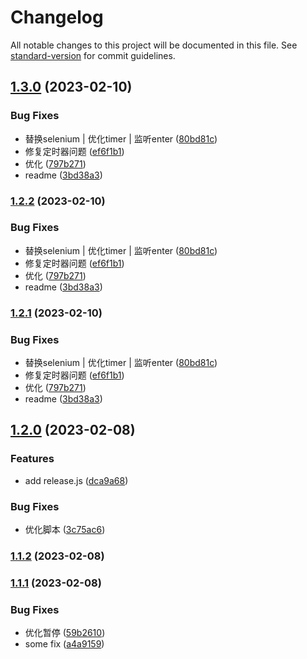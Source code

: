 # Changelog

All notable changes to this project will be documented in this file. See [standard-version](https://github.com/conventional-changelog/standard-version) for commit guidelines.

## [1.3.0](https://gitea.jnsec.in/dongyg/auto_intranet/compare/v1.2.0...v1.3.0) (2023-02-10)


### Bug Fixes

* 替换selenium | 优化timer | 监听enter ([80bd81c](https://gitea.jnsec.in/dongyg/auto_intranet/commit/80bd81c6f723a1a679fa3d8b8e9bc8d65b893e2c))
* 修复定时器问题 ([ef6f1b1](https://gitea.jnsec.in/dongyg/auto_intranet/commit/ef6f1b1eb446692375bd6ece810f4e14b7568991))
* 优化 ([797b271](https://gitea.jnsec.in/dongyg/auto_intranet/commit/797b2718131be385977897abf19f8ed3aa9c740b))
* readme ([3bd38a3](https://gitea.jnsec.in/dongyg/auto_intranet/commit/3bd38a3b754223807c13fb74f42ada0aedebb3a5))

### [1.2.2](https://gitea.jnsec.in/dongyg/auto_intranet/compare/v1.2.0...v1.2.2) (2023-02-10)


### Bug Fixes

* 替换selenium | 优化timer | 监听enter ([80bd81c](https://gitea.jnsec.in/dongyg/auto_intranet/commit/80bd81c6f723a1a679fa3d8b8e9bc8d65b893e2c))
* 修复定时器问题 ([ef6f1b1](https://gitea.jnsec.in/dongyg/auto_intranet/commit/ef6f1b1eb446692375bd6ece810f4e14b7568991))
* 优化 ([797b271](https://gitea.jnsec.in/dongyg/auto_intranet/commit/797b2718131be385977897abf19f8ed3aa9c740b))
* readme ([3bd38a3](https://gitea.jnsec.in/dongyg/auto_intranet/commit/3bd38a3b754223807c13fb74f42ada0aedebb3a5))

### [1.2.1](https://gitea.jnsec.in/dongyg/auto_intranet/compare/v1.2.0...v1.2.1) (2023-02-10)


### Bug Fixes

* 替换selenium | 优化timer | 监听enter ([80bd81c](https://gitea.jnsec.in/dongyg/auto_intranet/commit/80bd81c6f723a1a679fa3d8b8e9bc8d65b893e2c))
* 修复定时器问题 ([ef6f1b1](https://gitea.jnsec.in/dongyg/auto_intranet/commit/ef6f1b1eb446692375bd6ece810f4e14b7568991))
* 优化 ([797b271](https://gitea.jnsec.in/dongyg/auto_intranet/commit/797b2718131be385977897abf19f8ed3aa9c740b))
* readme ([3bd38a3](https://gitea.jnsec.in/dongyg/auto_intranet/commit/3bd38a3b754223807c13fb74f42ada0aedebb3a5))

## [1.2.0](https://gitea.jnsec.in/dongyg/auto_intranet/compare/v1.1.2...v1.2.0) (2023-02-08)


### Features

* add release.js ([dca9a68](https://gitea.jnsec.in/dongyg/auto_intranet/commit/dca9a685899b0adb5250c905e4d7c0a90b2bd5d4))


### Bug Fixes

* 优化脚本 ([3c75ac6](https://gitea.jnsec.in/dongyg/auto_intranet/commit/3c75ac63b2211ddc078ec290c1df592545d67608))

### [1.1.2](https://gitea.jnsec.in/dongyg/auto_intranet/compare/v1.1.1...v1.1.2) (2023-02-08)

### [1.1.1](https://gitea.jnsec.in/dongyg/auto_intranet/compare/v1.1.0...v1.1.1) (2023-02-08)


### Bug Fixes

* 优化暂停 ([59b2610](https://gitea.jnsec.in/dongyg/auto_intranet/commit/59b2610d5f7055c5ae23dff45d598ce64f8803ff))
* some fix ([a4a9159](https://gitea.jnsec.in/dongyg/auto_intranet/commit/a4a915921986a9ea23bb1998a1e55ef8f9843d9d))
